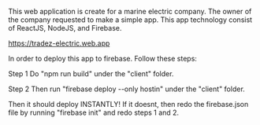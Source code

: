 This web application is create for a marine electric company. The owner of the company requested to make a simple app. This app technology consist of ReactJS, NodeJS, and Firebase. 

https://tradez-electric.web.app



In order to deploy this app to firebase. Follow these steps:

Step 1
Do "npm run build" under the "client" folder.

Step 2
Then run "firebase deploy --only hostin" under the "client" folder.

Then it should deploy INSTANTLY! If it doesnt, then redo the firebase.json file by running "firebase init" and redo steps 1 and 2.